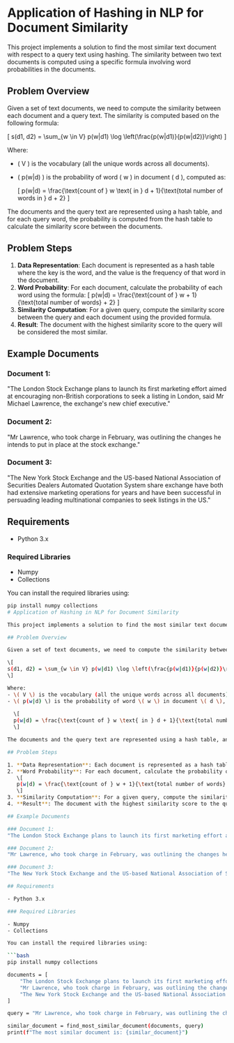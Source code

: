 # Application of Hashing in NLP for Document Similarity

This project implements a solution to find the most similar text document with respect to a query text using hashing. The similarity between two text documents is computed using a specific formula involving word probabilities in the documents.

## Problem Overview

Given a set of text documents, we need to compute the similarity between each document and a query text. The similarity is computed based on the following formula:

\[
s(d1, d2) = \sum_{w \in V} p(w|d1) \log \left(\frac{p(w|d1)}{p(w|d2)}\right)
\]

Where:
- \( V \) is the vocabulary (all the unique words across all documents).
- \( p(w|d) \) is the probability of word \( w \) in document \( d \), computed as:
  
  \[
  p(w|d) = \frac{\text{count of } w \text{ in } d + 1}{\text{total number of words in } d + 2}
  \]

The documents and the query text are represented using a hash table, and for each query word, the probability is computed from the hash table to calculate the similarity score between the documents.

## Problem Steps

1. **Data Representation**: Each document is represented as a hash table where the key is the word, and the value is the frequency of that word in the document.
2. **Word Probability**: For each document, calculate the probability of each word using the formula:
   \[
   p(w|d) = \frac{\text{count of } w + 1}{\text{total number of words} + 2}
   \]
3. **Similarity Computation**: For a given query, compute the similarity score between the query and each document using the provided formula.
4. **Result**: The document with the highest similarity score to the query will be considered the most similar.

## Example Documents

### Document 1:
"The London Stock Exchange plans to launch its first marketing effort aimed at encouraging non-British corporations to seek a listing in London, said Mr Michael Lawrence, the exchange's new chief executive."

### Document 2:
"Mr Lawrence, who took charge in February, was outlining the changes he intends to put in place at the stock exchange."

### Document 3:
"The New York Stock Exchange and the US-based National Association of Securities Dealers Automated Quotation System share exchange have both had extensive marketing operations for years and have been successful in persuading leading multinational companies to seek listings in the US."

## Requirements

- Python 3.x

### Required Libraries

- Numpy
- Collections

You can install the required libraries using:

```bash
pip install numpy collections
# Application of Hashing in NLP for Document Similarity

This project implements a solution to find the most similar text document with respect to a query text using hashing. The similarity between two text documents is computed using a specific formula involving word probabilities in the documents.

## Problem Overview

Given a set of text documents, we need to compute the similarity between each document and a query text. The similarity is computed based on the following formula:

\[
s(d1, d2) = \sum_{w \in V} p(w|d1) \log \left(\frac{p(w|d1)}{p(w|d2)}\right)
\]

Where:
- \( V \) is the vocabulary (all the unique words across all documents).
- \( p(w|d) \) is the probability of word \( w \) in document \( d \), computed as:
  
  \[
  p(w|d) = \frac{\text{count of } w \text{ in } d + 1}{\text{total number of words in } d + 2}
  \]

The documents and the query text are represented using a hash table, and for each query word, the probability is computed from the hash table to calculate the similarity score between the documents.

## Problem Steps

1. **Data Representation**: Each document is represented as a hash table where the key is the word, and the value is the frequency of that word in the document.
2. **Word Probability**: For each document, calculate the probability of each word using the formula:
   \[
   p(w|d) = \frac{\text{count of } w + 1}{\text{total number of words} + 2}
   \]
3. **Similarity Computation**: For a given query, compute the similarity score between the query and each document using the provided formula.
4. **Result**: The document with the highest similarity score to the query will be considered the most similar.

## Example Documents

### Document 1:
"The London Stock Exchange plans to launch its first marketing effort aimed at encouraging non-British corporations to seek a listing in London, said Mr Michael Lawrence, the exchange's new chief executive."

### Document 2:
"Mr Lawrence, who took charge in February, was outlining the changes he intends to put in place at the stock exchange."

### Document 3:
"The New York Stock Exchange and the US-based National Association of Securities Dealers Automated Quotation System share exchange have both had extensive marketing operations for years and have been successful in persuading leading multinational companies to seek listings in the US."

## Requirements

- Python 3.x

### Required Libraries

- Numpy
- Collections

You can install the required libraries using:

```bash
pip install numpy collections

documents = [
    "The London Stock Exchange plans to launch its first marketing effort aimed at encouraging non-British corporations to seek a listing in London, said Mr Michael Lawrence, the exchange's new chief executive.",
    "Mr Lawrence, who took charge in February, was outlining the changes he intends to put in place at the stock exchange.",
    "The New York Stock Exchange and the US-based National Association of Securities Dealers Automated Quotation System share exchange have both had extensive marketing operations for years and have been successful in persuading leading multinational companies to seek listings in the US."
]

query = "Mr Lawrence, who took charge in February, was outlining the changes he intends to put in place at the stock exchange."

similar_document = find_most_similar_document(documents, query)
print(f"The most similar document is: {similar_document}")
